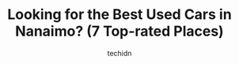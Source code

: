 ---
layout: ampstory
image: https://i0.wp.com/www.auto.or.id/wp-content/uploads/2023/06/island-car-credit-0-nanaimo-1686327220.jpeg?resize=640,853
author: techidn
featured: false
description: Nanaimo, British Columbia, Canada is a haven for Used Cars enthusiasts, boasting an impressive array of 7 top-notch establishments. Whether youre a seasoned connoisseur or simply curious to
title: Looking for the Best Used Cars in Nanaimo? (7 Top-rated Places)
cover:
   title: Looking for the Best Used Cars in Nanaimo? (7 Top-rated Places)
   subtitle: AUTO.OR.ID
   background: https://www.auto.or.id/wp-content/uploads/2023/06/island-car-credit-0-nanaimo-1686327220.jpeg

pages: 
 - layout: thirds
   top: <h1>#1 Nanaimo Chrysler Ltd.</h1>
   bottom: "<p>Would highly recommend business with the salesman Craig at this location when looking for your next ride! Very easy to talk to and get along with. He helped me with my tr</p>"
   background: https://www.auto.or.id/wp-content/uploads/2023/06/island-car-credit-1-nanaimo-1686327222.jpeg
   backgroundblur: true
 - layout: thirds
   top: <h1>#2 Harris Mazda</h1>
   bottom: "<p>2525 Bowen Rd, Nanaimo, BC V9T 3L2, Canada</p>"
   background: https://www.auto.or.id/wp-content/uploads/2023/06/island-car-credit-2-nanaimo-1686327222.jpeg
   cta:
      link: https://www.auto.or.id/looking-for-the-best-used-cars-in-nanaimo-7-top-rated-places/
      text: Looking for the Best Used Cars in Nanaimo? (7 Top-rated Places)
 - layout: thirds
   top: <h1>#3 Galaxy Motors Nanaimo</h1>
   bottom: "<p>4777 N Island Hwy, Nanaimo, BC V9T 2H3, Canada</p>"
   background: https://images.unsplash.com/photo-1630686120465-89debf3b32a8?ixlib=rb-4.0.3&ixid=MnwxMjA3fDB8MHxwaG90by1wYWdlfHx8fGVufDB8fHx8&auto=format&fit=crop&w=640&h=853&q=80
   cta:
      link: https://www.auto.or.id/looking-for-the-best-used-cars-in-nanaimo-7-top-rated-places/
      text: Looking for the Best Used Cars in Nanaimo? (7 Top-rated Places)
 - layout: thirds
   top: <h1>#4 Harbourview Volkswagen</h1>
   bottom: "<p>4931 Wellington Rd, Nanaimo, BC V9T 2H5, Canada</p>"
   background: https://images.unsplash.com/photo-1542362567-b07e54358753?ixlib=rb-4.0.3&ixid=MnwxMjA3fDB8MHxwaG90by1wYWdlfHx8fGVufDB8fHx8&auto=format&fit=crop&w=640&h=853&q=80
   cta:
      link: https://www.auto.or.id/looking-for-the-best-used-cars-in-nanaimo-7-top-rated-places/
      text: Looking for the Best Used Cars in Nanaimo? (7 Top-rated Places)
 - layout: thirds
   top: <h1>#5 European Specialty Automotive</h1>
   bottom: "<p>2338 Kenworth Rd., Nanaimo, BC V9T 3L3, Canada</p>"
   background: https://images.unsplash.com/photo-1522266925358-423ceac13bc9?ixlib=rb-4.0.3&ixid=MnwxMjA3fDB8MHxwaG90by1wYWdlfHx8fGVufDB8fHx8&auto=format&fit=crop&w=640&h=853&q=80
   cta:
      link: https://www.auto.or.id/looking-for-the-best-used-cars-in-nanaimo-7-top-rated-places/
      text: Looking for the Best Used Cars in Nanaimo? (7 Top-rated Places)
 - layout: thirds
   top: <h1>#6 Tims Used Car Sales</h1>
   bottom: "<p>2540 Bowen Rd, Nanaimo, BC V9T 3L3, Canada</p>"
   background: https://images.unsplash.com/photo-1568616388993-4e1a60b29532?ixlib=rb-4.0.3&ixid=MnwxMjA3fDB8MHxwaG90by1wYWdlfHx8fGVufDB8fHx8&auto=format&fit=crop&w=640&h=853&q=80
   cta:
      link: https://www.auto.or.id/looking-for-the-best-used-cars-in-nanaimo-7-top-rated-places/
      text: Looking for the Best Used Cars in Nanaimo? (7 Top-rated Places)
 - layout: thirds
   top: <h1>#7 National Car & Truck Sales - Nanaimo</h1>
   bottom: "<p>1602 Northfield Rd a, Nanaimo, BC V9S 3A7, Canada</p>"
   background: https://images.unsplash.com/photo-1639928848401-41650dc7238e?ixlib=rb-4.0.3&ixid=MnwxMjA3fDB8MHxwaG90by1wYWdlfHx8fGVufDB8fHx8&auto=format&fit=crop&w=640&h=853&q=80
   cta:
      link: https://www.auto.or.id/looking-for-the-best-used-cars-in-nanaimo-7-top-rated-places/
      text: Looking for the Best Used Cars in Nanaimo? (7 Top-rated Places)
 - layout: thirds
   middle: Continue reading...
   background: https://images.unsplash.com/photo-1594420307817-3b626ca9578a?ixlib=rb-4.0.3&ixid=MnwxMjA3fDB8MHxwaG90by1wYWdlfHx8fGVufDB8fHx8&auto=format&fit=crop&w=640&h=853&q=80
   cta:
      link: https://www.auto.or.id/looking-for-the-best-used-cars-in-nanaimo-7-top-rated-places/
      text: Looking for the Best Used Cars in Nanaimo? (7 Top-rated Places)

---
